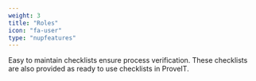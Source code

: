 ```yaml
---
weight: 3
title: "Roles"
icon: "fa-user"
type: "nupfeatures"
---
```

Easy to maintain checklists ensure process verification. These checklists are also provided as ready to use checklists in ProveIT.